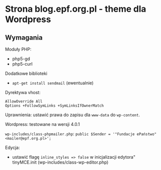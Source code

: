 Strona blog.epf.org.pl - theme dla Wordpress
=====================

## Wymagania

Moduły PHP:
- php5-gd
- php5-curl

Dodatkowe biblioteki
- `apt-get install sendmail` (ewentualnie)

Dyrektywa vhost:
```
AllowOverride All
Options +FollowSymLinks +SymLinksIfOwnerMatch
```

Uprawnienia:
ustawić prawa do zapisu dla `www-data` do `wp-content`.

Wordpress: 
testowane na wersji 4.0.1

`wp-includes/class-phpmailer.php`:
`public $Sender = '"Fundacje ePaństwo"<mailer@epf.org.pl>';`

Edycja:
- ustawić flagę `inline_styles => false` w inicjalizacji edytora" tinyMCE.init (wp-includes/class-wp-editor.php)
